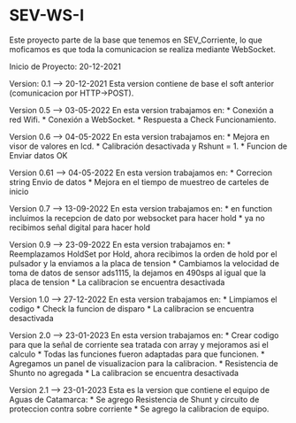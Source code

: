 
# SEV-WS-I
Este proyecto parte de la base que tenemos en SEV_Corriente, lo que moficamos es que toda la comunicacion se realiza mediante WebSocket.

Inicio de Proyecto: 20-12-2021

Version: 0.1 -->  20-12-2021
    Esta version contiene de base el soft anterior (comunicacion por HTTP->POST). 

Version 0.5  -->  03-05-2022
    En esta version trabajamos en:
     * Conexión a red Wifi.
     * Conexión a WebSocket.
     * Respuesta a Check Funcionamiento.

Version 0.6 -->  04-05-2022
    En esta version trabajamos en:
     * Mejora en visor de valores en lcd.
     * Calibración desactivada y Rshunt = 1.
     * Funcion de Enviar datos OK

Version 0.61 -->  04-05-2022
    En esta version trabajamos en:
     * Correcion string Envio de datos
     * Mejora en el tiempo de muestreo de carteles de inicio

Version 0.7  --> 13-09-2022
    En esta version trabajamos en:
     * en function incluimos la recepcion de dato por websocket para hacer hold
     * ya no recibimos señal digital para hacer hold

Version 0.9 --> 23-09-2022
    En esta version trabajamos en:
     * Reemplazamos HoldSet por Hold, ahora recibimos la orden de hold por el pulsador y la enviamos a la placa de tension
     * Cambiamos la velocidad de toma de datos de sensor ads1115, la dejamos en 490sps al igual que la placa de tension
     * La calibracion se encuentra desactivada

Version 1.0 --> 27-12-2022
    En esta version trabajamos en:
     * Limpiamos el codigo
     * Check la funcion de disparo
     * La calibracion se encuentra desactivada

Version 2.0 --> 23-01-2023
    En esta version trabajamos en:
     * Crear codigo para que la señal de corriente sea tratada con array y mejoramos asi el calculo
     * Todas las funciones fueron adaptadas para que funcionen.
     * Agregamos un panel de visualizacion para la calibracion.
     * Resistencia de Shunto no agregada
     * La calibracion se encuentra desactivada

Version 2.1 --> 23-01-2023
    Esta es la version que contiene el equipo de Aguas de Catamarca:
    * Se agrego Resistencia de Shunt y circuito de proteccion contra sobre corriente
    * Se agrego la calibracion de equipo.